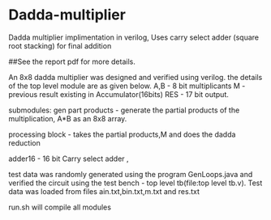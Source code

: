 # Dadda-multiplier
Dadda multiplier implimentation in verilog, Uses carry select adder (square root stacking) for final addition 

##See the report pdf for more details.

   An 8x8 dadda multiplier was designed and verified using verilog. the details of
   the top level module are as given below.
    A,B - 8 bit multiplicants
    M - previous result existing in Accumulator(16bits)
    RES - 17 bit output.


submodules:
  gen part products - generate the partial products of the multiplication, A*B
    as an 8x8 array.
  
  processing block - takes the partial products,M and does the dadda reduction
  
  adder16 - 16 bit Carry select adder ,

  test data was randomly generated using the program GenLoops.java and verified the
   circuit using the test bench - top level tb(file:top level tb.v). Test data was
  loaded from files ain.txt,bin.txt,m.txt and res.txt



run.sh will compile all modules

